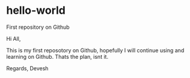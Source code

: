 # hello-world
First repository on Github

Hi All,

This is my first reposotory on Github, hopefully I will continue using and learning on Github. Thats the plan, isnt it.

Regards,
Devesh
